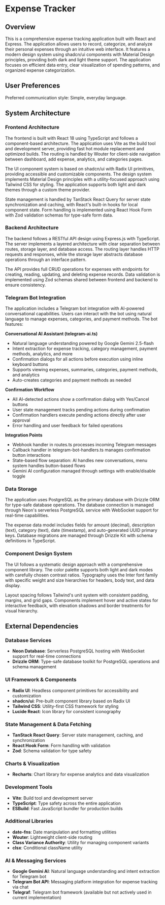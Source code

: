 # Expense Tracker

## Overview

This is a comprehensive expense tracking application built with React and Express. The application allows users to record, categorize, and analyze their personal expenses through an intuitive web interface. It features a modern design system using shadcn/ui components with Material Design principles, providing both dark and light theme support. The application focuses on efficient data entry, clear visualization of spending patterns, and organized expense categorization.

## User Preferences

Preferred communication style: Simple, everyday language.

## System Architecture

### Frontend Architecture
The frontend is built with React 18 using TypeScript and follows a component-based architecture. The application uses Vite as the build tool and development server, providing fast hot module replacement and optimized builds. The routing is handled by Wouter for client-side navigation between dashboard, add expense, analytics, and categories pages.

The UI component system is based on shadcn/ui with Radix UI primitives, providing accessible and customizable components. The design system implements Material Design principles with a utility-focused approach using Tailwind CSS for styling. The application supports both light and dark themes through a custom theme provider.

State management is handled by TanStack React Query for server state synchronization and caching, with React's built-in hooks for local component state. Form handling is implemented using React Hook Form with Zod validation schemas for type-safe form data.

### Backend Architecture
The backend follows a RESTful API design using Express.js with TypeScript. The server implements a layered architecture with clear separation between routes, storage layer, and database access. The routing layer handles HTTP requests and responses, while the storage layer abstracts database operations through an interface pattern.

The API provides full CRUD operations for expenses with endpoints for creating, reading, updating, and deleting expense records. Data validation is implemented using Zod schemas shared between frontend and backend to ensure consistency.

### Telegram Bot Integration
The application includes a Telegram bot integration with AI-powered conversational capabilities. Users can interact with the bot using natural language to manage expenses, categories, and payment methods. The bot features:

**Conversational AI Assistant (telegram-ai.ts)**
- Natural language understanding powered by Google Gemini 2.5-flash
- Intent extraction for expense tracking, category management, payment methods, analytics, and more
- Confirmation dialogs for all actions before execution using inline keyboard buttons
- Supports viewing expenses, summaries, categories, payment methods, and analytics
- Auto-creates categories and payment methods as needed

**Confirmation Workflow**
- All AI-detected actions show a confirmation dialog with Yes/Cancel buttons
- User state management tracks pending actions during confirmation
- Confirmation handlers execute pending actions directly after user approval
- Error handling and user feedback for failed operations

**Integration Points**
- Webhook handler in routes.ts processes incoming Telegram messages
- Callback handler in telegram-bot-handlers.ts manages confirmation button interactions
- State-based flow separation: AI handles new conversations, menu system handles button-based flows
- Gemini AI configuration managed through settings with enable/disable toggle

### Data Storage
The application uses PostgreSQL as the primary database with Drizzle ORM for type-safe database operations. The database connection is managed through Neon's serverless PostgreSQL service with WebSocket support for real-time capabilities.

The expense data model includes fields for amount (decimal), description (text), category (text), date (timestamp), and auto-generated UUID primary keys. Database migrations are managed through Drizzle Kit with schema definitions in TypeScript.

### Component Design System
The UI follows a systematic design approach with a comprehensive component library. The color palette supports both light and dark modes with carefully chosen contrast ratios. Typography uses the Inter font family with specific weight and size hierarchies for headers, body text, and data display.

Layout spacing follows Tailwind's unit system with consistent padding, margins, and grid gaps. Components implement hover and active states for interactive feedback, with elevation shadows and border treatments for visual hierarchy.

## External Dependencies

### Database Services
- **Neon Database**: Serverless PostgreSQL hosting with WebSocket support for real-time connections
- **Drizzle ORM**: Type-safe database toolkit for PostgreSQL operations and schema management

### UI Framework & Components
- **Radix UI**: Headless component primitives for accessibility and customization
- **shadcn/ui**: Pre-built component library based on Radix UI
- **Tailwind CSS**: Utility-first CSS framework for styling
- **Lucide React**: Icon library for consistent iconography

### State Management & Data Fetching
- **TanStack React Query**: Server state management, caching, and synchronization
- **React Hook Form**: Form handling with validation
- **Zod**: Schema validation for type safety

### Charts & Visualization
- **Recharts**: Chart library for expense analytics and data visualization

### Development Tools
- **Vite**: Build tool and development server
- **TypeScript**: Type safety across the entire application
- **ESBuild**: Fast JavaScript bundler for production builds

### Additional Libraries
- **date-fns**: Date manipulation and formatting utilities
- **Wouter**: Lightweight client-side routing
- **Class Variance Authority**: Utility for managing component variants
- **clsx**: Conditional className utility

### AI & Messaging Services
- **Google Gemini AI**: Natural language understanding and intent extraction for Telegram bot
- **Telegram Bot API**: Messaging platform integration for expense tracking via chat
- **Telegraf**: Telegram bot framework (available but not actively used in current implementation)